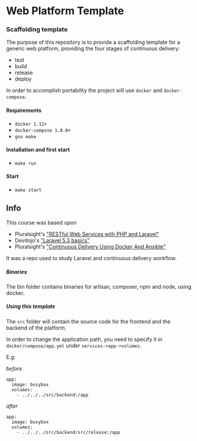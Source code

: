 # Web Platform Template 
### Scaffolding template

The purpose of this repository is to provide a scaffolding template for a generic web platform, providing the four stages of continuous delivery:  
+ test  
+ build  
+ release  
+ deploy  

In order to accomplish portability the project will use `docker` and `docker-compose`.  

#### Requirements

+ `docker 1.12+`  
+ `docker-compose 1.8.0+`  
+ `gnu make`  

#### Installation and first start

+ `make run`

#### Start  

+ `make start`

## Info  

This course was based upon  

+ Pluralsight's ["RESTful Web Services with PHP and Laravel"](https://app.pluralsight.com/library/courses/php-laravel-restful-web-services/table-of-contents)  
+ Devdojo's ["Laravel 5.3 basics"](https://devdojo.com/series/laravel-5-3-basics)  
+ Pluralsight's ["Continuous Delivery Using Docker And Ansible"](https://app.pluralsight.com/library/courses/docker-ansible-continuous-delivery/table-of-contents)

It was a repo used to study Laravel and continuous delivery workflow.

##### Binaries

The bin folder contains binaries for artisan, composer, npm and node, using docker.  

##### Using this template

The `src` folder will contain the source code for the frontend and the backend of the platform.  

In order to change the application path, you need to specify it in  
`docker/compose/app.yml` under `services->app->volumes`.  

E.g:  

*before*
```
app:
  image: busybox
  volumes:
    - ../../../src/backend:/app
```  

*after*
```
app:
  image: busybox
  volumes:
    - ../../../src/backend/src/release:/app
```